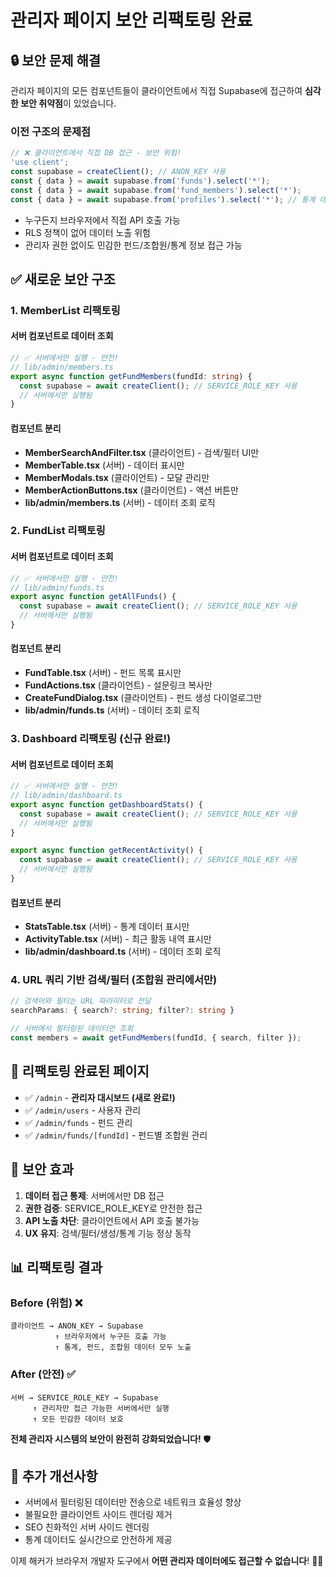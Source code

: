 # 관리자 페이지 보안 리팩토링 완료

## 🔒 보안 문제 해결

관리자 페이지의 모든 컴포넌트들이 클라이언트에서 직접 Supabase에 접근하여 **심각한 보안 취약점**이 있었습니다.

### 이전 구조의 문제점

```typescript
// ❌ 클라이언트에서 직접 DB 접근 - 보안 위험!
'use client';
const supabase = createClient(); // ANON_KEY 사용
const { data } = await supabase.from('funds').select('*');
const { data } = await supabase.from('fund_members').select('*');
const { data } = await supabase.from('profiles').select('*'); // 통계 데이터
```

- 누구든지 브라우저에서 직접 API 호출 가능
- RLS 정책이 없어 데이터 노출 위험
- 관리자 권한 없이도 민감한 펀드/조합원/통계 정보 접근 가능

## ✅ 새로운 보안 구조

### 1. MemberList 리팩토링

#### 서버 컴포넌트로 데이터 조회

```typescript
// ✅ 서버에서만 실행 - 안전!
// lib/admin/members.ts
export async function getFundMembers(fundId: string) {
  const supabase = await createClient(); // SERVICE_ROLE_KEY 사용
  // 서버에서만 실행됨
}
```

#### 컴포넌트 분리

- **MemberSearchAndFilter.tsx** (클라이언트) - 검색/필터 UI만
- **MemberTable.tsx** (서버) - 데이터 표시만
- **MemberModals.tsx** (클라이언트) - 모달 관리만
- **MemberActionButtons.tsx** (클라이언트) - 액션 버튼만
- **lib/admin/members.ts** (서버) - 데이터 조회 로직

### 2. FundList 리팩토링

#### 서버 컴포넌트로 데이터 조회

```typescript
// ✅ 서버에서만 실행 - 안전!
// lib/admin/funds.ts
export async function getAllFunds() {
  const supabase = await createClient(); // SERVICE_ROLE_KEY 사용
  // 서버에서만 실행됨
}
```

#### 컴포넌트 분리

- **FundTable.tsx** (서버) - 펀드 목록 표시만
- **FundActions.tsx** (클라이언트) - 설문링크 복사만
- **CreateFundDialog.tsx** (클라이언트) - 펀드 생성 다이얼로그만
- **lib/admin/funds.ts** (서버) - 데이터 조회 로직

### 3. **Dashboard 리팩토링 (신규 완료!)**

#### 서버 컴포넌트로 데이터 조회

```typescript
// ✅ 서버에서만 실행 - 안전!
// lib/admin/dashboard.ts
export async function getDashboardStats() {
  const supabase = await createClient(); // SERVICE_ROLE_KEY 사용
  // 서버에서만 실행됨
}

export async function getRecentActivity() {
  const supabase = await createClient(); // SERVICE_ROLE_KEY 사용
  // 서버에서만 실행됨
}
```

#### 컴포넌트 분리

- **StatsTable.tsx** (서버) - 통계 데이터 표시만
- **ActivityTable.tsx** (서버) - 최근 활동 내역 표시만
- **lib/admin/dashboard.ts** (서버) - 데이터 조회 로직

### 4. URL 쿼리 기반 검색/필터 (조합원 관리에서만)

```typescript
// 검색어와 필터는 URL 파라미터로 전달
searchParams: { search?: string; filter?: string }

// 서버에서 필터링된 데이터만 조회
const members = await getFundMembers(fundId, { search, filter });
```

## 🎯 리팩토링 완료된 페이지

- ✅ `/admin` - **관리자 대시보드 (새로 완료!)**
- ✅ `/admin/users` - 사용자 관리
- ✅ `/admin/funds` - 펀드 관리
- ✅ `/admin/funds/[fundId]` - 펀드별 조합원 관리

## 🔐 보안 효과

1. **데이터 접근 통제**: 서버에서만 DB 접근
2. **권한 검증**: SERVICE_ROLE_KEY로 안전한 접근
3. **API 노출 차단**: 클라이언트에서 API 호출 불가능
4. **UX 유지**: 검색/필터/생성/통계 기능 정상 동작

## 📊 리팩토링 결과

### Before (위험) ❌

```
클라이언트 → ANON_KEY → Supabase
          ↑ 브라우저에서 누구든 호출 가능
          ↑ 통계, 펀드, 조합원 데이터 모두 노출
```

### After (안전) ✅

```
서버 → SERVICE_ROLE_KEY → Supabase
     ↑ 관리자만 접근 가능한 서버에서만 실행
     ↑ 모든 민감한 데이터 보호
```

**전체 관리자 시스템의 보안이 완전히 강화되었습니다!** 🛡️

## 🚀 추가 개선사항

- 서버에서 필터링된 데이터만 전송으로 네트워크 효율성 향상
- 불필요한 클라이언트 사이드 렌더링 제거
- SEO 친화적인 서버 사이드 렌더링
- 통계 데이터도 실시간으로 안전하게 제공

이제 해커가 브라우저 개발자 도구에서 **어떤 관리자 데이터에도 접근할 수 없습니다**! 🔐✨
